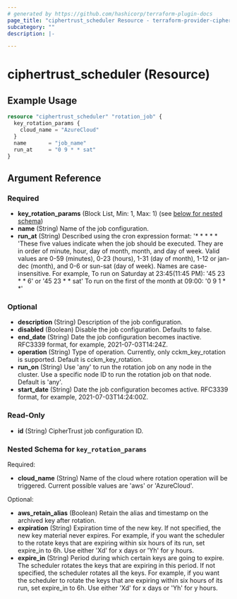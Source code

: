 ```yaml
---
# generated by https://github.com/hashicorp/terraform-plugin-docs
page_title: "ciphertrust_scheduler Resource - terraform-provider-ciphertrust"
subcategory: ""
description: |-

---
```


# ciphertrust_scheduler (Resource)



## Example Usage

```terraform
resource "ciphertrust_scheduler" "rotation_job" {
  key_rotation_params {
    cloud_name = "AzureCloud"
  }
  name       = "job_name"
  run_at     = "0 9 * * sat"
}
```

<!-- schema generated by tfplugindocs -->
## Argument Reference

### Required

- **key_rotation_params** (Block List, Min: 1, Max: 1) (see [below for nested schema](#nestedblock--key_rotation_params))
- **name** (String) Name of the job configuration.
- **run_at** (String) Described using the cron expression format: '* * * * * 'These five values indicate when the job should be executed. They are in order of minute, hour, day of month, month, and day of week. Valid values are 0-59 (minutes), 0-23 (hours), 1-31 (day of month), 1-12 or jan-dec (month), and 0-6 or sun-sat (day of week). Names are case-insensitive. For example, To run on Saturday at 23:45(11:45 PM): '45 23 * * 6' or '45 23 * * sat' To run on the first of the month at 09:00: '0 9 1 * *'

### Optional

- **description** (String) Description of the job configuration.
- **disabled** (Boolean) Disable the job configuration. Defaults to false.
- **end_date** (String) Date the job configuration becomes inactive. RFC3339 format, for example, 2021-07-03T14:24Z.
- **operation** (String) Type of operation. Currently, only cckm_key_rotation is supported. Default is cckm_key_rotation.
- **run_on** (String) Use 'any' to run the rotation job on any node in the cluster. Use a specific node ID to run the rotation job on that node. Default is 'any'.
- **start_date** (String) Date the job configuration becomes active. RFC3339 format, for example, 2021-07-03T14:24:00Z.

### Read-Only

- **id** (String) CipherTrust job configuration ID.

<a id="nestedblock--key_rotation_params"></a>
### Nested Schema for `key_rotation_params`

Required:

- **cloud_name** (String) Name of the cloud where rotation operation will be triggered. Current possible values are 'aws' or 'AzureCloud'.

Optional:

- **aws_retain_alias** (Boolean) Retain the alias and timestamp on the archived key after rotation.
- **expiration** (String) Expiration time of the new key. If not specified, the new key material never expires. For example, if you want the scheduler to the rotate keys that are expiring within six hours of its run, set expire_in to 6h. Use either 'Xd' for x days or 'Yh' for y hours.
- **expire_in** (String) Period during which certain keys are going to expire. The scheduler rotates the keys that are expiring in this period. If not specified, the scheduler rotates all the keys. For example, if you want the scheduler to rotate the keys that are expiring within six hours of its run, set expire_in to 6h. Use either 'Xd' for x days or 'Yh' for y hours.


